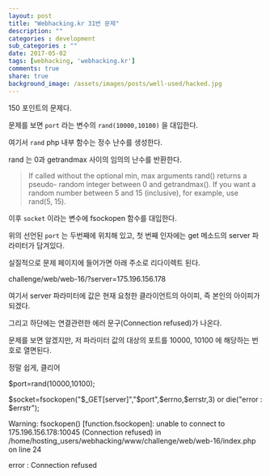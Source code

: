 ```yaml
---
layout: post
title: "Webhacking.kr 31번 문제"
description: ""
categories : development
sub_categories : ""
date: 2017-05-02
tags: [webhacking, 'webhacking.kr']
comments: true
share: true
background_image: /assets/images/posts/well-used/hacked.jpg
---
```


150 포인트의 문제다.

문제를 보면 `port` 라는 변수의 `rand(10000,10100)` 을 대입한다.

  

여기서 `rand` php 내부 함수는 정수 난수를 생성한다.

rand 는 0과 getrandmax 사이의 임의의 난수를 반환한다.

  

> If called without the optional min, max arguments rand() returns a pseudo-
random integer between 0 and getrandmax(). If you want a random number between
5 and 15 (inclusive), for example, use rand(5, 15).

  

이후 `socket` 이라는 변수에 fsockopen 함수를 대입한다.

위의 선언된 `port` 는 두번째에 위치해 있고, 첫 번째 인자에는 get 메소드의 server 파라미터가 담겨있다.

실질적으로 문제 페이지에 들어가면 아래 주소로 리다이렉트 된다.

  

challenge/web/web-16/?server=175.196.156.178

  

여기서 server 파라미터에 값은 현재 요청한 클라이언트의 아이피, 즉 본인의 아이피가 되겠다.

그리고 하단에는 연결관련한 에러 문구(Connection refused)가 나온다.

  

문제를 보면 알겠지만, 저 파라미터 값의 대상의 포트를 10000, 10100 에 해당하는 번호로 열면된다.

정말 쉽게, 클리어

  

$port=rand(10000,10100);

$socket=fsockopen("$_GET[server]","$port",$errno,$errstr,3) or die("error :
$errstr");

  

  

Warning: fsockopen() [function.fsockopen]: unable to connect to
175.196.156.178:10045 (Connection refused) in
/home/hosting_users/webhacking/www/challenge/web/web-16/index.php on line 24

error : Connection refused

  

